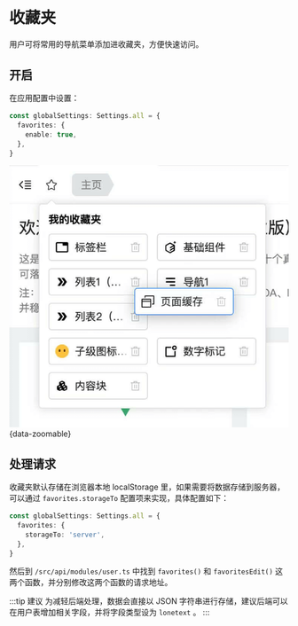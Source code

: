 # 收藏夹 <sup class="pro-badge" />

用户可将常用的导航菜单添加进收藏夹，方便快速访问。

## 开启

在应用配置中设置：

```ts {2-4}
const globalSettings: Settings.all = {
  favorites: {
    enable: true,
  },
}
```

![](/favorites.png){data-zoomable}

## 处理请求

收藏夹默认存储在浏览器本地 localStorage 里，如果需要将数据存储到服务器，可以通过 `favorites.storageTo` 配置项来实现，具体配置如下：

```ts {2-4}
const globalSettings: Settings.all = {
  favorites: {
    storageTo: 'server',
  },
}
```

然后到 `/src/api/modules/user.ts` 中找到 `favorites()` 和 `favoritesEdit()` 这两个函数，并分别修改这两个函数的请求地址。

:::tip 建议
为减轻后端处理，数据会直接以 JSON 字符串进行存储，建议后端可以在用户表增加相关字段，并将字段类型设为 `lonetext` 。
:::
